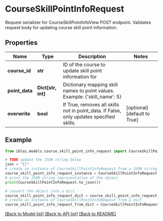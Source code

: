 # CourseSkillPointInfoRequest

Request serializer for CourseSkillPointInfoView POST endpoint. Validates request body for updating course skill point information.

## Properties

Name | Type | Description | Notes
------------ | ------------- | ------------- | -------------
**course_id** | **str** | ID of the course to update skill point information for | 
**point_data** | **Dict[str, int]** | Dictionary mapping skill names to point values. Example: {&#39;skill_name&#39;: 5} | 
**overwrite** | **bool** | If True, removes all skills not in point_data. If False, only updates specified skills. | [optional] [default to True]

## Example

```python
from iblai.models.course_skill_point_info_request import CourseSkillPointInfoRequest

# TODO update the JSON string below
json = "{}"
# create an instance of CourseSkillPointInfoRequest from a JSON string
course_skill_point_info_request_instance = CourseSkillPointInfoRequest.from_json(json)
# print the JSON string representation of the object
print(CourseSkillPointInfoRequest.to_json())

# convert the object into a dict
course_skill_point_info_request_dict = course_skill_point_info_request_instance.to_dict()
# create an instance of CourseSkillPointInfoRequest from a dict
course_skill_point_info_request_from_dict = CourseSkillPointInfoRequest.from_dict(course_skill_point_info_request_dict)
```
[[Back to Model list]](../README.md#documentation-for-models) [[Back to API list]](../README.md#documentation-for-api-endpoints) [[Back to README]](../README.md)


